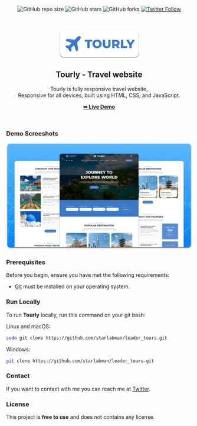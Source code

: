 <div align="center">
  
  ![GitHub repo size](https://img.shields.io/github/repo-size/starlabman/leader_tours)
  ![GitHub stars](https://img.shields.io/github/stars/starlabman/toleader_toursurly?style=social)
  ![GitHub forks](https://img.shields.io/github/forks/starlabman/leader_tours?style=social)
[![Twitter Follow](https://img.shields.io/twitter/follow/starlabman?style=social)](https://twitter.com/intent/follow?screen_name=starlabman)


  <br />
  <br />
  
  <img src="./readme-images/project-logo.png" />

  <h2 align="center">Tourly - Travel website</h2>

  Tourly is fully responsive travel website, <br />Responsive for all devices, built using HTML, CSS, and JavaScript.

  <a href="https://starlabman.github.io/leader_tours/"><strong>➥ Live Demo</strong></a>

</div>

<br />

### Demo Screeshots

![Tourly Desktop Demo](./readme-images/desktop.png "Desktop Demo")

### Prerequisites

Before you begin, ensure you have met the following requirements:

* [Git](https://git-scm.com/downloads "Download Git") must be installed on your operating system.

### Run Locally

To run **Tourly** locally, run this command on your git bash:

Linux and macOS:

```bash
sudo git clone https://github.com/starlabman/leader_tours.git
```

Windows:

```bash
git clone https://github.com/starlabman/leader_tours.git
```

### Contact

If you want to contact with me you can reach me at [Twitter](https://www.twitter.com/starlabman).

### License

This project is **free to use** and does not contains any license.
